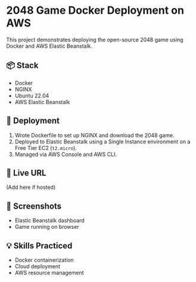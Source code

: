 # 2048 Game Docker Deployment on AWS

This project demonstrates deploying the open-source 2048 game using Docker and AWS Elastic Beanstalk.

## 📦 Stack
- Docker
- NGINX
- Ubuntu 22.04
- AWS Elastic Beanstalk

## 🚀 Deployment
1. Wrote Dockerfile to set up NGINX and download the 2048 game.
2. Deployed to Elastic Beanstalk using a Single Instance environment on a Free Tier EC2 (`t2.micro`).
3. Managed via AWS Console and AWS CLI.

## 🔗 Live URL
(Add here if hosted)

## 📸 Screenshots
- Elastic Beanstalk dashboard
- Game running on browser

## 💡 Skills Practiced
- Docker containerization
- Cloud deployment
- AWS resource management
